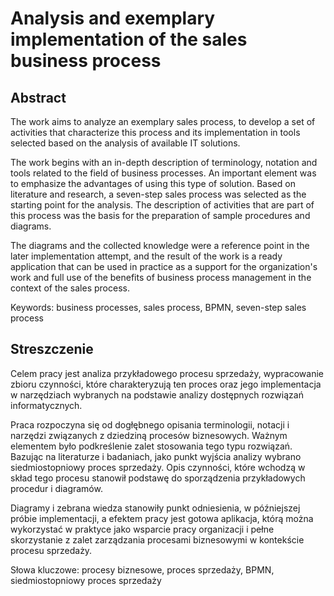 # Analysis and exemplary implementation of the sales business process 

## Abstract
The work aims to analyze an exemplary sales process, to develop a set of activities that characterize this process and its implementation in tools selected based on the analysis of available IT solutions.

The work begins with an in-depth description of terminology, notation and tools related to the field of business processes. An important element was to emphasize the advantages of using this type of solution. Based on literature and research, a seven-step sales process was selected as the starting point for the analysis. The description of activities that are part of this process was the basis for the preparation of sample procedures and diagrams.

The diagrams and the collected knowledge were a reference point in the later implementation attempt, and the result of the work is a ready application that can be used in practice as a support for the organization's work and full use of the benefits of business process management in the context of the sales process.

Keywords: business processes, sales process, BPMN, seven-step sales process

## Streszczenie
Celem pracy jest analiza przykładowego procesu sprzedaży, wypracowanie zbioru czynności, które charakteryzują ten proces oraz jego implementacja w narzędziach wybranych na podstawie analizy dostępnych rozwiązań informatycznych. 

Praca rozpoczyna się od dogłębnego opisania terminologii, notacji i narzędzi związanych z dziedziną procesów biznesowych. Ważnym elementem było podkreślenie zalet stosowania tego typu rozwiązań. Bazując na literaturze i badaniach, jako punkt wyjścia analizy wybrano siedmiostopniowy proces sprzedaży. Opis czynności, które wchodzą w skład tego procesu stanowił podstawę do sporządzenia przykładowych procedur i diagramów.

Diagramy i zebrana wiedza stanowiły punkt odniesienia, w późniejszej próbie implementacji, a efektem pracy jest gotowa aplikacja, którą można wykorzystać w praktyce jako wsparcie pracy organizacji i pełne skorzystanie z zalet zarządzania procesami biznesowymi w kontekście procesu sprzedaży.

Słowa kluczowe: procesy biznesowe, proces sprzedaży, BPMN, siedmiostopniowy proces sprzedaży
